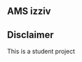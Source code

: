 ## AMS izziv 
<!-- -->

## Disclaimer 
This is a student project
<!-- 
# docker build . -t deepreg -f Dockerfile
# docker run --name DeepReg --privileged=true --gpus all -ti deepreg bash


# cd C:\Users\Pogorevc\OneDrive - Univerza v Ljubljani\Magisterij\2. Letnik\AMS_izziv\DeepReg
# docker start -i DeepReg1


# pip install pydot
# apt-get update && apt-get install -y graphviz
# pip uninstall tensorflow-gpu tensorflow
# pip install tensorflow-gpu==2.10.0
# python AMS/ams_data.py
-->